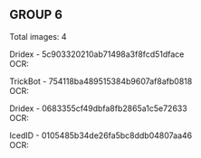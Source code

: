## GROUP 6
Total images: 4  

Dridex - 5c903320210ab71498a3f8fcd51dface  
OCR:   

TrickBot - 754118ba489515384b9607af8afb0818  
OCR:   

Dridex - 0683355cf49dbfa8fb2865a1c5e72633  
OCR:   

IcedID - 0105485b34de26fa5bc8ddb04807aa46  
OCR:   

